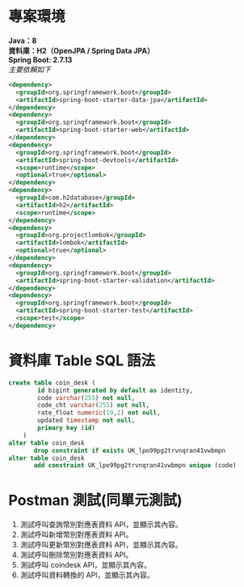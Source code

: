 # 專案環境   
**Java：8**  
**資料庫：H2（OpenJPA / Spring Data JPA）**  
**Spring Boot: 2.7.13**  
*主要依賴如下*  
``` xml
<dependency>
  <groupId>org.springframework.boot</groupId>
  <artifactId>spring-boot-starter-data-jpa</artifactId>
</dependency>
<dependency>
  <groupId>org.springframework.boot</groupId>
  <artifactId>spring-boot-starter-web</artifactId>
</dependency>
<dependency>
  <groupId>org.springframework.boot</groupId>
  <artifactId>spring-boot-devtools</artifactId>
  <scope>runtime</scope>
  <optional>true</optional>
</dependency>
<dependency>
  <groupId>com.h2database</groupId>
  <artifactId>h2</artifactId>
  <scope>runtime</scope>
</dependency>
<dependency>
  <groupId>org.projectlombok</groupId>
  <artifactId>lombok</artifactId>
  <optional>true</optional>
</dependency>
<dependency>
  <groupId>org.springframework.boot</groupId>
  <artifactId>spring-boot-starter-validation</artifactId>
</dependency>
<dependency>
  <groupId>org.springframework.boot</groupId>
  <artifactId>spring-boot-starter-test</artifactId>
  <scope>test</scope>
</dependency>
```
# 資料庫 Table SQL 語法  
``` SQL
create table coin_desk (
        id bigint generated by default as identity,
        code varchar(255) not null,
        code_cht varchar(255) not null,
        rate_float numeric(19,2) not null,
        updated timestamp not null,
        primary key (id)
    )
alter table coin_desk 
       drop constraint if exists UK_lpo99pg2trvnqran41vwbmpn
alter table coin_desk 
       add constraint UK_lpo99pg2trvnqran41vwbmpn unique (code)
```
# Postman 測試(同單元測試)  
1. 測試呼叫查詢幣別對應表資料 API，並顯示其內容。
2. 測試呼叫新增幣別對應表資料 API。
3. 測試呼叫更新幣別對應表資料 API，並顯示其內容。
4. 測試呼叫刪除幣別對應表資料 API。
5. 測試呼叫 coindesk API，並顯示其內容。
6. 測試呼叫資料轉換的 API，並顯示其內容。
